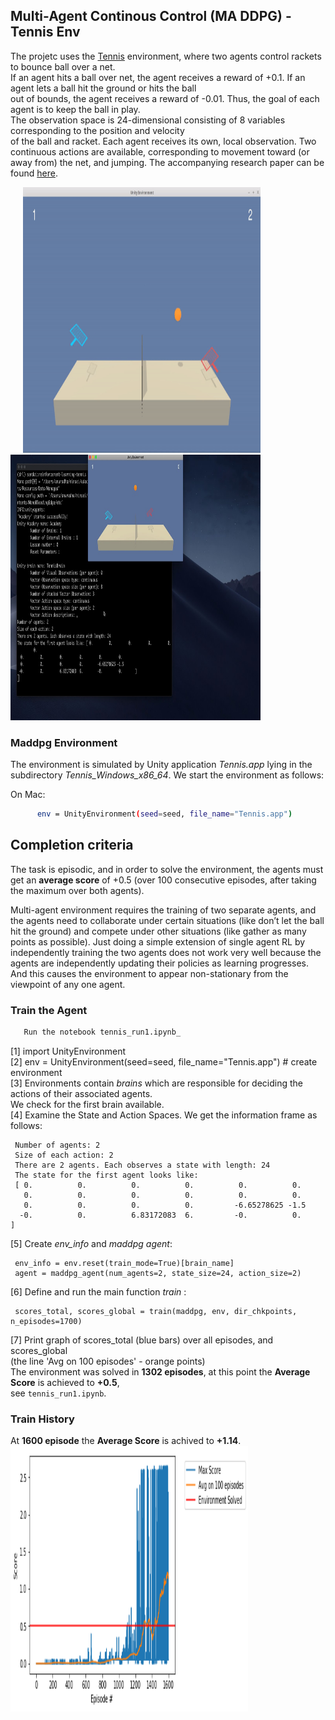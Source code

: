 ## Multi-Agent Continous Control (MA DDPG) - Tennis Env

The projetc uses the [Tennis](https://github.com/Unity-Technologies/ml-agents/blob/master/docs/Learning-Environment-Examples.md#tennis) environment, where two agents control rackets to bounce ball over a net.     
If an agent hits a ball over net, the agent receives a reward of +0.1. If an agent lets a ball hit the ground or hits the ball   
out of bounds, the agent receives a reward of -0.01. Thus, the goal of each agent is to keep the ball in play.    
The observation space is 24-dimensional consisting of 8 variables corresponding to the position and velocity  
of the ball and racket. Each agent receives its own, local observation. Two continuous actions are available, corresponding
to movement toward (or away from) the net, and jumping. The accompanying research paper can be found [here](https://arxiv.org/pdf/1706.02275.pdf).

<img src="https://github.com/ashutoshtiwari13/Unity-DRL-Hub/blob/master/Tennis-Env-MA_DDPG/output/Tennis.gif" height="425px" width="380px" hspace="20"/><img src="https://github.com/ashutoshtiwari13/Unity-DRL-Hub/blob/master/Tennis-Env-MA_DDPG/output/sim2.jpg" height="425px" width="400px"/>


### Maddpg Environment

The environment is simulated by Unity application _Tennis.app_ lying in the subdirectory _Tennis_Windows_x86_64_.
We start the environment as follows:

On Mac:
```sh
      env = UnityEnvironment(seed=seed, file_name="Tennis.app")
```

## Completion criteria
The task is episodic, and in order to solve the environment, the agents must get an **average score** of +0.5
(over 100 consecutive episodes, after taking the maximum over both agents).       

Multi-agent environment requires the training of two separate agents, and the agents need to collaborate under certain situations (like don’t let the ball hit the ground) and compete under other situations (like gather as many points as possible). Just doing a simple extension of single agent RL by independently training the two agents does not work very well because the agents are independently updating their policies as learning progresses. And this causes the environment to appear
non-stationary from the viewpoint of any one agent.

### Train the Agent

```sh
   Run the notebook tennis_run1.ipynb_
```
   [1] import UnityEnvironment    
   [2] env = UnityEnvironment(seed=seed, file_name="Tennis.app")   # create environment        
   [3] Environments contain _brains_ which are responsible for deciding the actions of their associated agents.     
       We check for the first brain available.      
   [4] Examine the State and Action Spaces. We get the information frame as follows:   

     Number of agents: 2   
     Size of each action: 2   
     There are 2 agents. Each observes a state with length: 24    
     The state for the first agent looks like:
     [ 0.          0.          0.          0.          0.          0.     
       0.          0.          0.          0.          0.          0.   
       0.          0.          0.          0.         -6.65278625 -1.5   
      -0.          0.          6.83172083  6.         -0.          0.        ]     

   [5]  Create _env_info_ and _maddpg agent_:

     env_info = env.reset(train_mode=True)[brain_name]      
     agent = maddpg_agent(num_agents=2, state_size=24, action_size=2)   

   [6]  Define and run the main function _train_ :

     scores_total, scores_global = train(maddpg, env, dir_chkpoints, n_episodes=1700)  

   [7]  Print graph of scores_total (blue bars) over all episodes, and  scores_global  
        (the line 'Avg on 100 episodes' - orange points)    
        The environment was solved in **1302 episodes**,  at this point the **Average Score** is achieved to **+0.5**,    
        see `tennis_run1.ipynb`.   


### Train History

At **1600 episode** the **Average Score** is achived to **+1.14**.  
<img src="https://github.com/ashutoshtiwari13/Unity-DRL-Hub/blob/master/Tennis-Env-MA_DDPG/output/plot_1600episodes.png" height="425px" width="380px"/>
</p>
